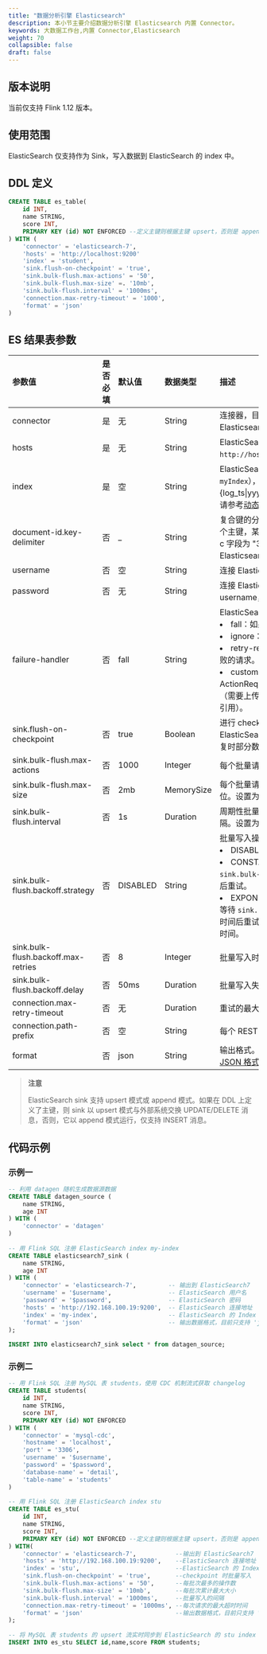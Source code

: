 ```yaml
---
title: "数据分析引擎 Elasticsearch"
description: 本小节主要介绍数据分析引擎 Elasticsearch 内置 Connector。 
keywords: 大数据工作台,内置 Connector,Elasticsearch
weight: 70
collapsible: false
draft: false
---
```




## 版本说明

当前仅支持 Flink 1.12 版本。

## 使用范围

ElasticSearch 仅支持作为 Sink，写入数据到 ElasticSearch 的 index 中。

## DDL 定义

```sql
CREATE TABLE es_table(
    id INT,
    name STRING,
    score INT,
    PRIMARY KEY (id) NOT ENFORCED --定义主键则根据主键 upsert，否则是 append 模式
) WITH (
    'connector' = 'elasticsearch-7',
    'hosts' = 'http://localhost:9200'
    'index' = 'student',
    'sink.flush-on-checkpoint' = 'true',
    'sink.bulk-flush.max-actions' = '50',
    'sink.bulk-flush.max-size' =. '10mb',
    'sink.bulk-flush.interval' = '1000ms',
    'connection.max-retry-timeout' = '1000',
    'format' = 'json'
)
```

## ES 结果表参数

| 参数值                              | 是否必填 | 默认值   | 数据类型   | 描述                                                         |
| :---------------------------------- | :------- | :------- | :--------- | :----------------------------------------------------------- |
| connector                           | 是       | 无       | String     | 连接器，目前支持 `elasticesearch-7`，连接 Elasticsearch 7.x 及更高版本的集群。 |
| hosts                               | 是       | 无       | String     | ElasticSearch 连接地址，如：`http://host_name:9092;http://host_name:9093`。 |
| index                               | 是       | 空       | String     | ElasticSearch 索引名称，支持固定 Index（如：`myIndex`），也支持动态 Index（如：'index-{log_ts\|yyyy-MM-dd}' 或 '{field_name}' ）。详细请参考[动态索引](https://nightlies.apache.org/flink/flink-docs-release-1.12/dev/table/connectors/elasticsearch.html#dynamic-index)。 |
| document-id.key-delimiter           | 否       | _        | String     | 复合键的分隔符（默认为 "_"）。例如有 a、b、c 三个主键，某条数据的 a 字段为 "1"，b 字段为 "2"，c 字段为 "3"，使用默认分隔符，则最终写入 Elasticsearch 的 _id 是 "1_2_3"。 |
| username                            | 否       | 空       | String     | 连接 ElasticSearch 集群的用户名。                            |
| password                            | 否       | 无       | String     | 连接 ElasticSearch 集群的密码。如果定义了 username，则必须定义非空的 password。 |
| failure-handler                     | 否       | fall     | String     | ElasticSearch 请求失败时的故障处理策略。<li>fall：如果请求失败，则作业失败。<li>ignore：忽略失败并丢弃请求。<li>retry-rejected：重新添加由于队列容量满而失败的请求。<li>custom class name：使用 ActionRequestFailureHandler 子类进行故障处理（需要上传自定义程序包，并在作业的依赖资源处引用）。 |
| sink.flush-on-checkpoint            | 否       | true     | Boolean    | 进行 checkpoint 时，是否等待现有记录完全写入 ElasticSearch 。如果设置为 false，则可能导致恢复时部分数据丢失或者重复。 |
| sink.bulk-flush.max-actions         | 否       | 1000     | Integer    | 每个批量请求的最大缓冲操作数，设置为 `0 ` 禁用。             |
| sink.bulk-flush.max-size            | 否       | 2mb      | MemorySize | 每个批量请求缓冲区内存大小，必须以 mb 为单位。设置为 '0' 禁用。 |
| sink.bulk-flush.interval            | 否       | 1s       | Duration   | 周期性批量写入缓存数据到 ElasticSearch 的时间间隔。设置为 '0' 禁用。 |
| sink.bulk-flush.backoff.strategy    | 否       | DISABLED | String     | 批量写入操作失败时的重试策略。<li>DISABLED：不重试。<li>CONSTANT：常量等待时间重试，等待 `sink.bulk-flush.backoff.delay` 选项设置的时间后重试。<li>EXPONENTIAL：指数等待时间重试，首次失败等待 `sink.bulk-flush.backoff.delay` 选项设置的时间后重试，此后每次失败将指数增加下次的等待时间。 |
| sink.bulk-flush.backoff.max-retries | 否       | 8        | Integer    | 批量写入时，最大重试次数。                                   |
| sink.bulk-flush.backoff.delay       | 否       | 50ms     | Duration   | 批量写入失败时，每次重试之间的等待间隔。                     |
| connection.max-retry-timeout        | 否       | 无       | Duration   | 重试的最大超时时间。                                         |
| connection.path-prefix              | 否       | 空       | String     | 每个 REST 请求的前缀，如：'/v1'。                            |
| format                              | 否       | json     | String     | 输出格式。目前仅支持 `json`。详细信息， 请参考[JSON 格式页面](https://nightlies.apache.org/flink/flink-docs-release-1.12/dev/table/connectors/formats/json.html)。 |

> **注意**
>
> ElasticSearch sink 支持 upsert 模式或 append 模式。如果在 DDL 上定义了主键，则 sink 以 upsert 模式与外部系统交换 UPDATE/DELETE 消息，否则，它以 append 模式运行，仅支持 INSERT 消息。

## 代码示例

### 示例一

```sql
-- 利用 datagen 随机生成数据源数据
CREATE TABLE datagen_source (
    name STRING,
    age INT
) WITH (
    'connector' = 'datagen'
)
 
-- 用 Flink SQL 注册 ElasticSearch index my-index  
CREATE TABLE elasticsearch7_sink (
    name STRING,
    age INT
) WITH (
    'connector' = 'elasticsearch-7',         -- 输出到 ElasticSearch7
    'username' = '$username',                -- ElasticSearch 用户名
    'password' = '$password',                -- ElasticSearch 密码
    'hosts' = 'http://192.168.100.19:9200',  -- ElasticSearch 连接地址
    'index' = 'my-index',                    -- ElasticSearch 的 Index 名
    'format' = 'json'                        -- 输出数据格式，目前只支持 'json'
);
 
INSERT INTO elasticsearch7_sink select * from datagen_source;
```

### 示例二

```sql
-- 用 Flink SQL 注册 MySQL 表 students，使用 CDC 机制流式获取 changelog
CREATE TABLE students(
    id INT,
    name STRING,
    score INT,
    PRIMARY KEY (id) NOT ENFORCED
) WITH (
    'connector' = 'mysql-cdc',
    'hostname' = 'localhost',
    'port' = '3306',
    'username' = '$username',
    'password' = '$password',
    'database-name' = 'detail',
    'table-name' = 'students'
)
 
-- 用 Flink SQL 注册 ElasticSearch index stu
CREATE TABLE es_stu(
    id INT,
    name STRING,
    score INT,
    PRIMARY KEY (id) NOT ENFORCED --定义主键则根据主键 upsert，否则是 append 模式
) WITH(
    'connector' = 'elasticsearch-7',           --输出到 ElasticSearch7
    'hosts' = 'http://192.168.100.19:9200',    --ElasticSearch 连接地址
    'index' = 'stu',                           --ElasticSearch 的 Index 名
    'sink.flush-on-checkpoint' = 'true',       --checkpoint 时批量写入
    'sink.bulk-flush.max-actions' = '50',      --每批次最多的操作数
    'sink.bulk-flush.max-size' = '10mb',       --每批次累计最大大小
    'sink.bulk-flush.interval' = '1000ms',     --批量写入的间隔
    'connection.max-retry-timeout' = '1000ms', --每次请求的最大超时时间
    'format' = 'json'                          --输出数据格式，目前只支持 'json'
);
 
-- 将 MySQL 表 students 的 upsert 流实时同步到 ElasticSearch 的 stu index 里
INSERT INTO es_stu SELECT id,name,score FROM students;
```

